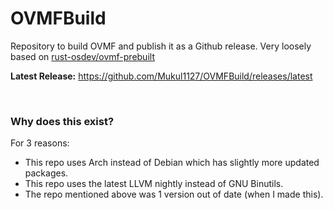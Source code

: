 # OVMFBuild
Repository to build OVMF and publish it as a Github release. Very loosely based on [rust-osdev/ovmf-prebuilt](https://github.com/rust-osdev/ovmf-prebuilt)

<b>Latest Release:</b> https://github.com/Mukul1127/OVMFBuild/releases/latest

<br />

### Why does this exist?
For 3 reasons:
- This repo uses Arch instead of Debian which has slightly more updated packages.
- This repo uses the latest LLVM nightly instead of GNU Binutils.
- The repo mentioned above was 1 version out of date (when I made this).

